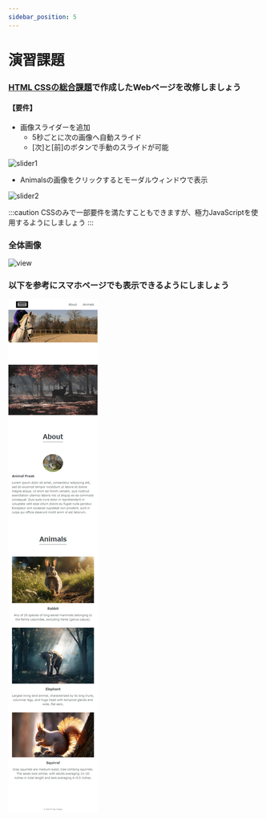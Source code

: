 ```yaml
---
sidebar_position: 5
---
```


# 演習課題

### [HTML CSSの総合課題](../java/Exercise/JavaWeb/ClientSide/Chapter8)で作成したWebページを改修しましょう  

#### 【要件】
- 画像スライダーを追加  
  - 5秒ごとに次の画像へ自動スライド  
  - [次]と[前]のボタンで手動のスライドが可能

![slider1](./images/slider.gif)  

- Animalsの画像をクリックするとモーダルウィンドウで表示  

![slider2](./images/modal_window.gif)  


:::caution
CSSのみで一部要件を満たすこともできますが、極力JavaScriptを使用するようにしましょう
:::

### 全体画像
![view](./images/webpage-screenshot.png)  

### 以下を参考にスマホページでも表示できるようにしましょう
![viewOnSmartphone](./images/webpage-screenshot2.png)  

